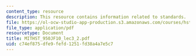 ```yaml
---
content_type: resource
description: This resource contains information related to standards.
file: https://ol-ocw-studio-app-production.s3.amazonaws.com/courses/hst-950j-biomedical-computing-fall-2010/c74ef875dfe9fefd1251fd38a4a7e5c7_MITHST_950JF10_lec3_2.pdf
file_type: application/pdf
resourcetype: Document
title: MITHST_950JF10_lec3_2.pdf
uid: c74ef875-dfe9-fefd-1251-fd38a4a7e5c7
---
```

